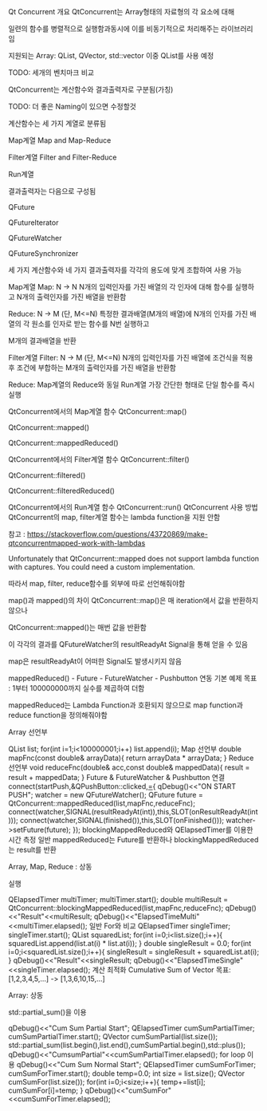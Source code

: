Qt Concurrent 개요
QtConcurrent는 Array형태의 자료형의 각 요소에 대해

일련의 함수를 병렬적으로 실행함과동시에 이를 비동기적으로 처리해주는 라이브러리임

지원되는 Array: QList, QVector, std::vector
이중 QList를 사용 예정

TODO: 세개의 벤치마크 비교

QtConcurrent는 계산함수와 결과출력자로 구분됨(가칭)

TODO: 더 좋은 Naming이 있으면 수정할것

계산함수는 세 가지 계열로 분류됨

Map계열 Map and Map-Reduce

Filter계열 Filter and Filter-Reduce

Run계열

결과출력자는 다음으로 구성됨

QFuture

QFutureIterator

QFutureWatcher

QFutureSynchronizer

세 가지 계산함수와 네 가지 결과출력자를 각각의 용도에 맞게 조합하여 사용 가능

Map계열
Map: N -> N
N개의 입력인자를 가진 배열의 각 인자에 대해 함수를 실행하고 N개의 출력인자를 가진 배열을 반환함

Reduce: N -> M (단, M<=N)
특정한 결과배열(M개의 배열)에 N개의 인자를 가진 배열의 각 원소를 인자로 받는 함수를 N번 실행하고

M개의 결과배열을 반환

Filter계열
Filter: N -> M (단, M<=N)
N개의 입력인자를 가진 배열에 조건식을 적용 후 조건에 부합하는 M개의 출력인자를 가진 배열을 반환함

Reduce: Map계열의 Reduce와 동일
Run계열
가장 간단한 형태로 단일 함수를 즉시 실행

QtConcurrent에서의 Map계열 함수
QtConcurrent::map()

QtConcurrent::mapped()

QtConcurrent::mappedReduced()

QtConcurrent에서의 Filter계열 함수
QtConcurrent::filter()

QtConcurrent::filtered()

QtConcurrent::filteredReduced()

QtConcurrent에서의 Run계열 함수
QtConcurrent::run()
QtConcurrent 사용 방법
QtConcurrent의 map, filter계열 함수는 lambda function을 지원 안함

참고 : https://stackoverflow.com/questions/43720869/make-qtconcurrentmapped-work-with-lambdas

Unfortunately that QtConcurrent::mapped does not support lambda function with captures. You could need a custom implementation.

따라서 map, filter, reduce함수를 외부에 따로 선언해줘야함

map()과 mapped()의 차이
QtConcurrent::map()은 매 iteration에서 값을 반환하지 않으나

QtConcurrent::mapped()는 매번 값을 반환함

이 각각의 결과를 QFutureWatcher의 resultReadyAt Signal을 통해 얻을 수 있음

map은 resultReadyAt이 어떠한 Signal도 발생시키지 않음

mappedReduced() - Future - FutureWatcher - Pushbutton 연동 기본 예제
목표 : 1부터 100000000까지 실수를 제곱하여 더함

mappedReduced는 Lambda Function과 호환되지 않으므로 map function과 reduce function을 정의해줘야함

Array 선언부

QList<double> list;
for(int i=1;i<100000001;i++) list.append(i);
Map 선언부
double mapFnc(const double& arrayData){
    return arrayData * arrayData;
}
Reduce 선언부
void reduceFnc(double& acc,const double& mappedData){
    result = result + mappedData;
}
Future & FutureWatcher & Pushbutton 연결
connect(startPush,&QPushButton::clicked,[=](){
    qDebug()<<"ON START PUSH";
    watcher = new QFutureWatcher<double>();
    QFuture<double> future = QtConcurrent::mappedReduced(list,mapFnc,reduceFnc);
    connect(watcher,SIGNAL(resultReadyAt(int)),this,SLOT(onResultReadyAt(int)));
    connect(watcher,SIGNAL(finished()),this,SLOT(onFinished()));
    watcher->setFuture(future);
});
blockingMappedReduced와 QElapsedTimer를 이용한 시간 측정
일반 mappedReduced는 Future를 반환하나 blockingMappedReduced는 result를 반환

Array, Map, Reduce : 상동

실행

QElapsedTimer multiTimer;
multiTimer.start();
double multiResult = QtConcurrent::blockingMappedReduced(list,mapFnc,reduceFnc);
qDebug()<<"Result"<<multiResult;
qDebug()<<"ElapsedTimeMulti"<<multiTimer.elapsed();
일반 For와 비교
QElapsedTimer singleTimer;
singleTimer.start();
QList<double> squaredList;
for(int i=0;i<list.size();i++){
  squaredList.append(list.at(i) * list.at(i));
}
double singleResult = 0.0;
for(int i=0;i<squaredList.size();i++){
  singleResult = singleResult + squaredList.at(i);
}
qDebug()<<"Result"<<singleResult;
qDebug()<<"ElapsedTimeSingle"<<singleTimer.elapsed();
계산 최적화
Cumulative Sum of Vector
목표: [1,2,3,4,5,...] -> [1,3,6,10,15,...]

Array: 상동

std::partial_sum()을 이용

qDebug()<<"Cum Sum Partial Start";
QElapsedTimer cumSumPartialTimer;
cumSumPartialTimer.start();
QVector<double> cumSumPartial(list.size());
std::partial_sum(list.begin(),list.end(),cumSumPartial.begin(),std::plus<double>());
qDebug()<<"CumsumPartial"<<cumSumPartialTimer.elapsed();
for loop 이용
qDebug()<<"Cum Sum Normal Start";
QElapsedTimer cumSumForTimer;
cumSumForTimer.start();
double temp=0.0;
int size = list.size();
QVector<double> cumSumFor(list.size());
for(int i=0;i<size;i++){
  temp+=list[i];
  cumSumFor[i]=temp;
}
qDebug()<<"cumSumFor"<<cumSumForTimer.elapsed();
